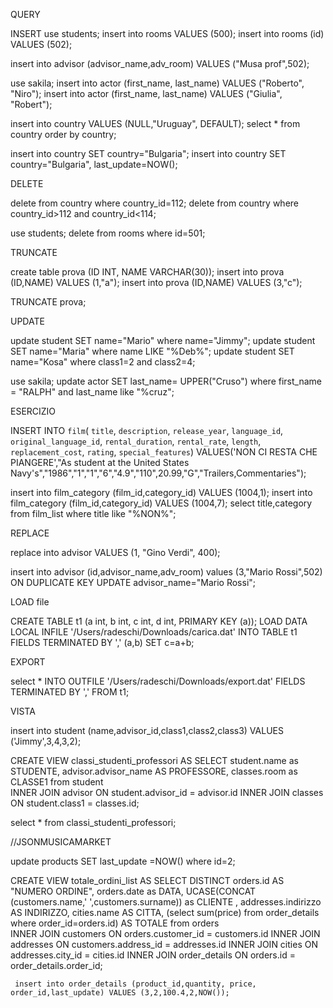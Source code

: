 QUERY

INSERT
use students;
insert into rooms VALUES (500);
insert into rooms (id) VALUES (502);

insert into advisor (advisor_name,adv_room) VALUES ("Musa prof",502);

use sakila;
insert into actor (first_name, last_name) VALUES ("Roberto", "Niro");
insert into actor (first_name, last_name) VALUES ("Giulia", "Robert");

insert into country  VALUES (NULL,"Uruguay", DEFAULT);
select * from country order by country;

insert into country SET country="Bulgaria";
insert into country SET country="Bulgaria", last_update=NOW();

DELETE

 delete from country where country_id=112;
 delete from country where country_id>112 and country_id<114;

use students;
 delete from rooms where id=501;

 TRUNCATE

 create table prova (ID INT, NAME VARCHAR(30));
 insert into prova (ID,NAME) VALUES (1,"a");
 insert into prova (ID,NAME) VALUES (3,"c");

 TRUNCATE prova;


UPDATE

update student SET name="Mario" where name="Jimmy";
 update student SET name="Maria" where name LIKE "%Deb%";
 update student SET name="Kosa" where class1=2 and class2=4;

use sakila;
update actor SET last_name= UPPER("Cruso") where first_name = "RALPH" and last_name like "%cruz";

ESERCIZIO

INSERT INTO `film`( `title`, `description`, `release_year`, `language_id`, `original_language_id`, `rental_duration`, `rental_rate`, `length`, `replacement_cost`, `rating`, `special_features`) VALUES('NON CI RESTA CHE PIANGERE',"As student at the United States Navy's","1986","1","1","6","4.9","110",20.99,"G","Trailers,Commentaries");

 insert into film_category (film_id,category_id) VALUES (1004,1);
 insert into film_category (film_id,category_id) VALUES (1004,7);
 select title,category from film_list where title like "%NON%";

 REPLACE

 replace into advisor VALUES (1, "Gino Verdi", 400);

 insert into advisor (id,advisor_name,adv_room) values (3,"Mario Rossi",502) ON DUPLICATE KEY UPDATE advisor_name="Mario Rossi";

 LOAD file

CREATE TABLE t1 (a int, b int, c int, d int, PRIMARY KEY (a));
 LOAD DATA LOCAL INFILE '/Users/radeschi/Downloads/carica.dat' INTO TABLE t1 FIELDS TERMINATED BY ',' (a,b) SET c=a+b;


 EXPORT

 select *  INTO OUTFILE '/Users/radeschi/Downloads/export.dat' FIELDS TERMINATED BY ',' FROM t1;


 VISTA

 insert into student (name,advisor_id,class1,class2,class3) VALUES ('Jimmy',3,4,3,2);

CREATE VIEW classi_studenti_professori AS 
   SELECT student.name as STUDENTE, advisor.advisor_name AS PROFESSORE, classes.room as CLASSE1 from student  
   INNER JOIN advisor ON student.advisor_id = advisor.id 
   INNER JOIN classes ON student.class1 = classes.id; 

   select * from classi_studenti_professori;


   //JSONMUSICAMARKET

   update products SET last_update =NOW() where id=2;



CREATE VIEW totale_ordini_list AS 
      SELECT DISTINCT orders.id AS "NUMERO ORDINE", orders.date as DATA, UCASE(CONCAT (customers.name,' ',customers.surname)) as CLIENTE , addresses.indirizzo AS INDIRIZZO, cities.name AS CITTA, (select sum(price) from order_details where order_id=orders.id) AS TOTALE
      from orders  
   INNER JOIN customers ON orders.customer_id = customers.id
      INNER JOIN addresses ON customers.address_id = addresses.id
    INNER JOIN cities ON addresses.city_id = cities.id
    INNER JOIN order_details ON orders.id = order_details.order_id;

     insert into order_details (product_id,quantity, price, order_id,last_update) VALUES (3,2,100.4,2,NOW());